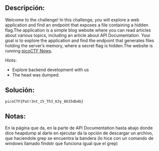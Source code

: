 ## Descripción:
Welcome to the challenge! In this challenge, you will explore a web application and find an endpoint that exposes a file containing a hidden flag.The application is a simple blog website where you can read articles about various topics, including an article about API Documentation. Your goal is to explore the application and find the endpoint that generates files holding the server’s memory, where a secret flag is hidden.The website is running [picoCTF News](http://verbal-sleep.picoctf.net:63482/).

Hints:
- Explore backend development with us
- The head was dumped.

## Solución:
```
picoCTF{Pat!3nt_15_Th3_K3y_8635db4b}
```

## Notas:
En la página que da, en la parte de API Documentation hasta abajo donde dice heapdump al darle en ejecutar da la opción de descargar un archivo, que haciendole grep se encuentra la bandera (lo hice con un comando de windows llamado findstr que funciona igual que el grep)

